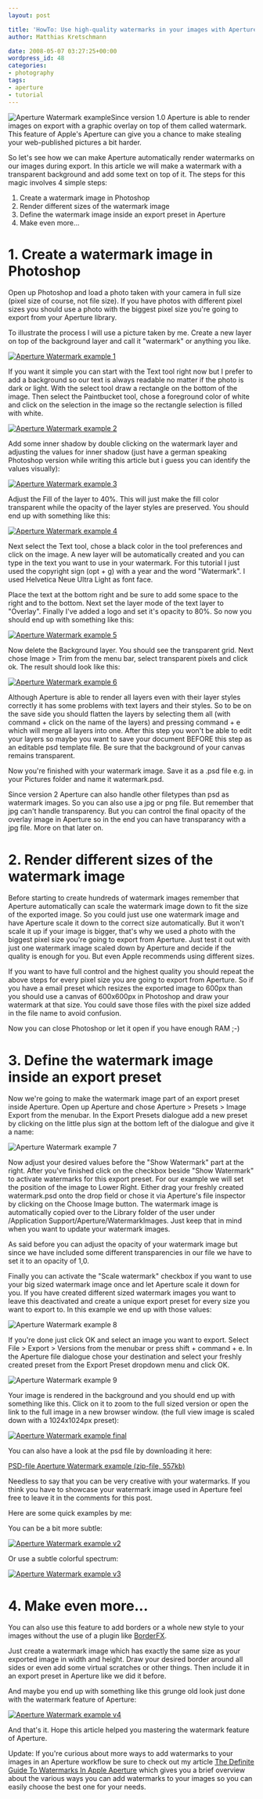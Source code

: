 ```yaml
---
layout: post

title: 'HowTo: Use high-quality watermarks in your images with Aperture 2.1'
author: Matthias Kretschmann

date: 2008-05-07 03:27:25+00:00
wordpress_id: 48
categories:
- photography
tags:
- aperture
- tutorial
---
```


![Aperture Watermark example](/media/watermark_aperture_thumb.jpg)Since version 1.0 Aperture is able to render images on export with a graphic overlay on top of them called watermark. This feature of Apple's Aperture can give you a chance to make stealing your web-published pictures a bit harder.

So let's see how we can make Aperture automatically render watermarks on our images during export. In this article we will make a watermark with a transparent background and add some text on top of it. The steps for this magic involves 4 simple steps:

<!-- more -->

  1. Create a watermark image in Photoshop
  2. Render different sizes of the watermark image
  3. Define the watermark image inside an export preset in Aperture
  4. Make even more...


# 1. Create a watermark image in Photoshop


Open up Photoshop and load a photo taken with your camera in full size (pixel size of course, not file size). If you have photos with different pixel sizes you should use a photo with the biggest pixel size you're going to export from your Aperture library.

To illustrate the process I will use a picture taken by me. Create a new layer on top of the background layer and call it "watermark" or anything you like.

[![Aperture Watermark example 1](/media/watermark_1_thumb.png)](/media/watermark_1.png)

If you want it simple you can start with the Text tool right now but I prefer to add a background so our text is always readable no matter if the photo is dark or light. With the select tool draw a rectangle on the bottom of the image. Then select the Paintbucket tool, chose a foreground color of white and click on the selection in the image so the rectangle selection is filled with white.

[![Aperture Watermark example 2](/media/watermark_2_thumb.png)](/media/watermark_2.png)

Add some inner shadow by double clicking on the watermark layer and adjusting the values for inner shadow (just have a german speaking Photoshop version while writing this article but i guess you can identify the values visually):

[![Aperture Watermark example 3](/media/watermark_3.png)](/media/watermark_3.png)

Adjust the Fill of the layer to 40%. This will just make the fill color transparent while the opacity of the layer styles are preserved. You should end up with something like this:

[![Aperture Watermark example 4](/media/watermark_4_thumb.png)](/media/watermark_4.png)

Next select the Text tool, chose a black color in the tool preferences and click on the image. A new layer will be automatically created and you can type in the text you want to use in your watermark. For this tutorial I just used the copyright sign (opt + g) with a year and the word "Watermark". I used Helvetica Neue Ultra Light as font face.

Place the text at the bottom right and be sure to add some space to the right and to the bottom. Next set the layer mode of the text layer to "Overlay". Finally I've added a logo and set it's opacity to 80%. So  now you should end up with something like this:

[![Aperture Watermark example 5](/media/watermark_5_thumb.png)](/media/watermark_5.png)

Now delete the Background layer. You should see the transparent grid. Next chose Image > Trim from the menu bar, select transparent pixels and click ok. The result should look like this:

[![Aperture Watermark example 6](/media/watermark_6_thumb.png)](/media/watermark_6.png)

Although Aperture is able to render all layers even with their layer styles correctly it has some problems with text layers and their styles. So to be on the save side you should flatten the layers by selecting them all (with command + click on the name of the layers) and pressing command + e which will merge all layers into one. After this step you won't be able to edit your layers so maybe you want to save your document BEFORE this step as an editable psd template file. Be sure that the background of your canvas remains transparent.

Now you're finished with your watermark image. Save it as a .psd file e.g. in your Pictures folder and name it watermark.psd.

Since version 2 Aperture can also handle other filetypes than psd as watermark images. So you can also use a jpg or png file. But remember that jpg can't handle transparency. But you can control the final opacity of the overlay image in Aperture so in the end you can have transparancy with a jpg file. More on that later on.



# 2. Render different sizes of the watermark image


Before starting to create hundreds of watermark images remember that Aperture automatically can scale the watermark image down to fit the size of the exported image. So you could just use one watermark image and have Aperture scale it down to the correct size automatically. But it won't scale it up if your image is bigger, that's why we used a photo with the biggest pixel size you're going to export from Aperture. Just test it out with just one watermark image scaled down by Aperture and decide if the quality is enough for you. But even Apple recommends using different sizes.

If you want to have full control and the highest quality you should repeat the above steps for every pixel size you are going to export from Aperture. So if you have a email preset which resizes the exported image to 600px than you should use a canvas of 600x600px in Photoshop and draw your watermark at that size. You could save those files with the pixel size added in the file name to avoid confusion.

Now you can close Photoshop or let it open if you have enough RAM ;-)



# 3. Define the watermark image inside an export preset



Now we're going to make the watermark image part of an export preset inside Aperture. Open up Aperture and chose Aperture > Presets > Image Export from the menubar. In the Export Presets dialogue add a new preset by clicking on the little plus sign at the bottom left of the dialogue and give it a name:

![Aperture Watermark example 7](/media/watermark_7.png)



Now adjust your desired values before the "Show Watermark" part at the right. After you've finished click on the checkbox beside "Show Watermark" to activate watermarks for this export preset. For our example we will set the position of the image to Lower Right. Either drag your freshly created watermark.psd onto the drop field or chose it via Aperture's file inspector by clicking on the Choose Image button. The watermark image is automatically copied over to the Library folder of the user under /Application Support/Aperture/WatermarkImages. Just keep that in mind when you want to update your watermark images.



As said before you can adjust the opacity of your watermark image but since we have included some different transparencies in our file we have to set it to an opacity of 1,0.

Finally you can activate the "Scale watermark" checkbox if you want to use your big sized watermark image once and let Aperture scale it down for you. If you have created different sized watermark images you want to leave this deactivated and create a unique export preset for every size you want to export to. In this example we end up with those values:

![Aperture Watermark example 8](/media/watermark_8.png)



If you're done just click OK and select an image you want to export. Select File > Export > Versions from the menubar or press shift + command + e. In the Aperture file dialogue chose your destination and select your freshly created preset from the Export Preset dropdown menu and click OK.



![Aperture Watermark example 9](/media/watermark_9.png)



Your image is rendered in the background and you should end up with something like this. Click on it to zoom to the full sized version or open the link to the full image in a new browser window. (the full view image is scaled down with a 1024x1024px preset):



[![Aperture Watermark example final](/media/watermarkexample_final_thumb.jpg)](/media/watermarkexample_final.jpg)



You can also have a look at the psd file by downloading it here:


[PSD-file Aperture Watermark example (zip-file, 557kb)](http://www.kremalicious.com/media/watermark_example_by_kremalicious.zip)

Needless to say that you can be very creative with your watermarks. If you think you have to showcase your watermark image used in Aperture feel free to leave it in the comments for this post.

Here are some quick examples by me:

You can be a bit more subtle:

[![Aperture Watermark example v2](/media/watermarkexample_v2_thumb.jpg)](/media/watermarkexample_v2.jpg)



Or use a subtle colorful spectrum:



[![Aperture Watermark example v3](/media/watermarkexample_v3_thumb.jpg)](/media/watermarkexample_v3.jpg)



# 4. Make even more...


You can also use this feature to add borders or a whole new style to your images without the use of a plugin like [BorderFX](http://web.mac.com/reinharduebel/BorderFX/).

Just create a watermark image which has exactly the same size as your exported image in width and height. Draw your desired border around all sides or even add some virtual scratches or other things. Then include it in an export preset in Aperture like we did it before.

And maybe you end up with something like this grunge old look just done with the watermark feature of Aperture:

[![Aperture Watermark example v4](/media/watermarkexample_v4_thumb.jpg)](/media/watermarkexample_v4.jpg)



And that's it. Hope this article helped you mastering the watermark feature of Aperture.



Update: If you're curious about more ways to add watermarks to your images in an Aperture workflow be sure to check out my article [The Definite Guide To Watermarks In Apple Aperture](http://www.kremalicious.com/2008/10/the-definite-guide-to-watermarks-in-apple-aperture/) which gives you a brief overview about the various ways you can add watermarks to your images so you can easily choose the best one for your needs.
